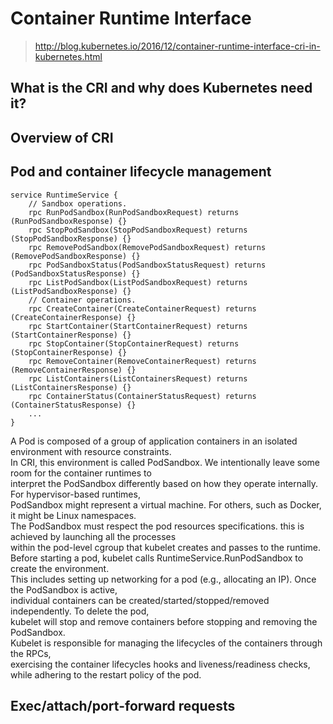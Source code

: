 # Container Runtime Interface
> http://blog.kubernetes.io/2016/12/container-runtime-interface-cri-in-kubernetes.html
## What is the CRI and why does Kubernetes need it?
## Overview of CRI
## Pod and container lifecycle management
```
service RuntimeService {
    // Sandbox operations.
    rpc RunPodSandbox(RunPodSandboxRequest) returns (RunPodSandboxResponse) {}
    rpc StopPodSandbox(StopPodSandboxRequest) returns (StopPodSandboxResponse) {}
    rpc RemovePodSandbox(RemovePodSandboxRequest) returns (RemovePodSandboxResponse) {}
    rpc PodSandboxStatus(PodSandboxStatusRequest) returns (PodSandboxStatusResponse) {}
    rpc ListPodSandbox(ListPodSandboxRequest) returns (ListPodSandboxResponse) {}
    // Container operations.
    rpc CreateContainer(CreateContainerRequest) returns (CreateContainerResponse) {}
    rpc StartContainer(StartContainerRequest) returns (StartContainerResponse) {}
    rpc StopContainer(StopContainerRequest) returns (StopContainerResponse) {}
    rpc RemoveContainer(RemoveContainerRequest) returns (RemoveContainerResponse) {}
    rpc ListContainers(ListContainersRequest) returns (ListContainersResponse) {}
    rpc ContainerStatus(ContainerStatusRequest) returns (ContainerStatusResponse) {}
    ...
}
```
A Pod is composed of a group of application containers in an isolated environment with resource constraints.   
In CRI, this environment is called PodSandbox. We intentionally leave some room for the container runtimes to  
interpret the PodSandbox differently based on how they operate internally. For hypervisor-based runtimes,  
PodSandbox might represent a virtual machine. For others, such as Docker, it might be Linux namespaces.  
The PodSandbox must respect the pod resources specifications. this is achieved by launching all the processes  
within the pod-level cgroup that kubelet creates and passes to the runtime.  
Before starting a pod, kubelet calls RuntimeService.RunPodSandbox to create the environment.  
This includes setting up networking for a pod (e.g., allocating an IP). Once the PodSandbox is active,  
individual containers can be created/started/stopped/removed independently. To delete the pod,   
kubelet will stop and remove containers before stopping and removing the PodSandbox.  
Kubelet is responsible for managing the lifecycles of the containers through the RPCs,  
exercising the container lifecycles hooks and liveness/readiness checks, while adhering to the restart policy of the pod.
## Exec/attach/port-forward requests
